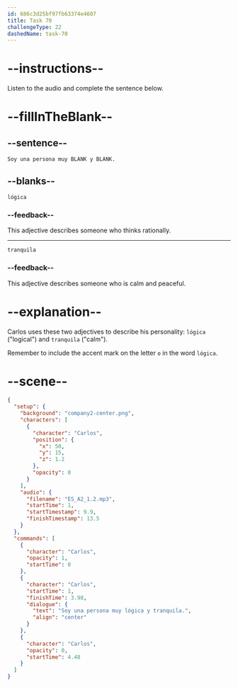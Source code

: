 ```yaml
---
id: 686c3d25bf97fb63374e4607
title: Task 70
challengeType: 22
dashedName: task-70
---
```


<!-- (Audio) Carlos: Soy una persona muy lógica y tranquila. -->

# --instructions--

Listen to the audio and complete the sentence below.

# --fillInTheBlank--

## --sentence--

`Soy una persona muy BLANK y BLANK.`

## --blanks--

`lógica`

### --feedback--

This adjective describes someone who thinks rationally.

---

`tranquila`

### --feedback--

This adjective describes someone who is calm and peaceful.

# --explanation--

Carlos uses these two adjectives to describe his personality: `lógica` ("logical") and `tranquila` ("calm"). 

Remember to include the accent mark on the letter `o` in the word `lógica`.

# --scene--

```json
{
  "setup": {
    "background": "company2-center.png",
    "characters": [
      {
        "character": "Carlos",
        "position": {
          "x": 50,
          "y": 15,
          "z": 1.2
        },
        "opacity": 0
      }
    ],
    "audio": {
      "filename": "ES_A2_1.2.mp3",
      "startTime": 1,
      "startTimestamp": 9.9,
      "finishTimestamp": 13.5
    }
  },
  "commands": [
    {
      "character": "Carlos",
      "opacity": 1,
      "startTime": 0
    },
    {
      "character": "Carlos",
      "startTime": 1,
      "finishTime": 3.98,
      "dialogue": {
        "text": "Soy una persona muy lógica y tranquila.",
        "align": "center"
      }
    },
    {
      "character": "Carlos",
      "opacity": 0,
      "startTime": 4.48
    }
  ]
}
```
